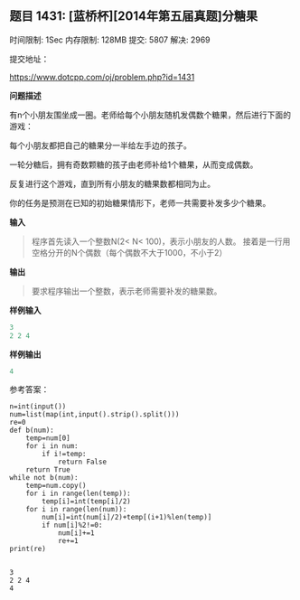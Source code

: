 ## 题目 1431: [蓝桥杯][2014年第五届真题]分糖果

时间限制: 1Sec 内存限制: 128MB 提交: 5807 解决: 2969

提交地址：

https://www.dotcpp.com/oj/problem.php?id=1431

**问题描述**

有n个小朋友围坐成一圈。老师给每个小朋友随机发偶数个糖果，然后进行下面的游戏：

每个小朋友都把自己的糖果分一半给左手边的孩子。

一轮分糖后，拥有奇数颗糖的孩子由老师补给1个糖果，从而变成偶数。

反复进行这个游戏，直到所有小朋友的糖果数都相同为止。

你的任务是预测在已知的初始糖果情形下，老师一共需要补发多少个糖果。

**输入**

> 程序首先读入一个整数N(2< N< 100)，表示小朋友的人数。  接着是一行用空格分开的N个偶数（每个偶数不大于1000，不小于2）

**输出**

> 要求程序输出一个整数，表示老师需要补发的糖果数。

**样例输入**

```python
3 
2 2 4 
```

**样例输出**

```python
4
```

参考答案：


```
n=int(input())
num=list(map(int,input().strip().split()))
re=0
def b(num):
    temp=num[0]
    for i in num:
        if i!=temp:
            return False
    return True
while not b(num):
    temp=num.copy()
    for i in range(len(temp)):
        temp[i]=int(temp[i]/2)
    for i in range(len(num)):
        num[i]=int(num[i]/2)+temp[(i+1)%len(temp)]
        if num[i]%2!=0:
            num[i]+=1
            re+=1
print(re)
            
```

    3
    2 2 4
    4
